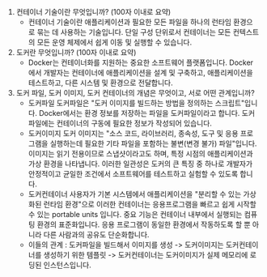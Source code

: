 1. 컨테이너 기술이란 무엇입니까? (100자 이내로 요약)
   - 컨테이너 기술이란 애플리케이션과 필요한 모든 파일을 하나의 런타임 환경으로 묶는 데 사용하는 기술입니다. 
     단일 구성 단위로서 컨테이너는 모든 컨텍스트의 모든 운영 체제에서 쉽게 이동 및 실행할 수 있습니다.
2. 도커란 무엇입니까? (100자 이내로 요약)
   - Docker는 컨테이너화를 지원하는 중요한 소프트웨어 플랫폼입니다. 
     Docker에서 개발자는 컨테이너에 애플리케이션을 설계 및 구축하고, 애플리케이션을 테스트하고, 다른 시스템 및 환경으로 전달합니다.
3. 도커 파일, 도커 이미지, 도커 컨테이너의 개념은 무엇이고, 서로 어떤 관계입니까?
   - 도커파일
     도커파일은 "도커 이미지를 빌드하는 방법을 정의하는 스크립트"입니다.
     Docker에서는 환경 정보를 저장하는 파일을 도커파일이라고 합니다. 
     도커파일에는 컨테이너의 구동에 필요한 정보가 작성되어 있습니다.
   - 도커이미지
     도커 이미지는 "소스 코드, 라이브러리, 종속성, 도구 및 응용 프로그램을 실행하는데 필요한 기타 파일을 포함하는 불변(변경 불가) 파일"입니다.
     이미지는 읽기 전용이므로 스냅샷이라고도 하며, 특정 시점의 애플리케이션과 가상 환경을 나타냅니다.
     이러한 일관성은 도커의 큰 특징 중 하나로 개발자가 안정적이고 균일한 조건에서 소프트웨어를 테스트하고 실험할 수 있도록 합니다.
   - 도커컨테이너
     사용자가 기본 시스템에서 애플리케이션을 "분리할 수 있는 가상화된 런타임 환경"으로
     이러한 컨테이너는 응용프로그램을 빠르고 쉽게 시작할 수 있는 portable units 입니다.
     중요 기능은 컨테이너 내부에서 실행되는 컴퓨팅 환경의 표준화입니다.
     응용 프로그램이 동일한 환경에서 작동하도록 할 뿐 아니라 다른 사람과의 공유도 단순화합니다.
   - 이들의 관계 : 도커파일을 빌드해서 이미지를 생성 ->  도커이미지는 도커컨테이너를 생성하기 위한 템플릿 ->  도커컨테이너는 도커이미지가 실제 메모리에 로딩된 인스턴스입니다.


